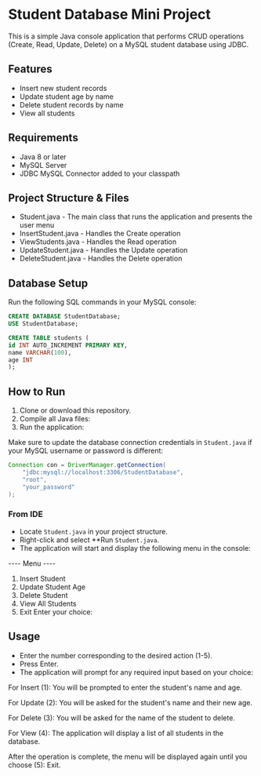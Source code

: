  # Student Database Mini Project

This is a simple Java console application that performs CRUD operations (Create, Read, Update, Delete) on a MySQL student database using JDBC.

## Features
- Insert new student records
- Update student age by name
- Delete student records by name
- View all students

## Requirements
- Java 8 or later  
- MySQL Server  
- JDBC MySQL Connector added to your classpath  

## Project Structure & Files
- Student.java - The main class that runs the application and presents the user menu  
- InsertStudent.java - Handles the Create operation  
- ViewStudents.java - Handles the Read operation  
- UpdateStudent.java - Handles the Update operation  
- DeleteStudent.java - Handles the Delete operation  

## Database Setup
Run the following SQL commands in your MySQL console:

```sql
CREATE DATABASE StudentDatabase;
USE StudentDatabase;

CREATE TABLE students (
id INT AUTO_INCREMENT PRIMARY KEY,
name VARCHAR(100),
age INT
);
```
## How to Run
1. Clone or download this repository.
2. Compile all Java files:
3. Run the application:


Make sure to update the database connection credentials in `Student.java` if your MySQL username or password is different:

```java
Connection con = DriverManager.getConnection(
    "jdbc:mysql://localhost:3306/StudentDatabase",
    "root",
    "your_password"
);
```

### From IDE
- Locate `Student.java` in your project structure.  
- Right-click and select **Run `Student.java`.  
- The application will start and display the following menu in the console:

---- Menu ----
1. Insert Student
2. Update Student Age
3. Delete Student
4. View All Students
5. Exit
Enter your choice:

## Usage
- Enter the number corresponding to the desired action (1-5).  
- Press Enter.  
- The application will prompt for any required input based on your choice:

For Insert (1): You will be prompted to enter the student's name and age.

For Update (2): You will be asked for the student's name and their new age.

For Delete (3): You will be asked for the name of the student to delete.

For View (4): The application will display a list of all students in the database.

After the operation is complete, the menu will be displayed again until you choose (5): Exit.




